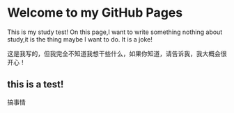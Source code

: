 # Welcome to  my GitHub Pages
This is my study test!
On this page,I want to write something nothing about study,it is the thing maybe I want to do.
It is a joke!



这是我写的，但我完全不知道我想干些什么，如果你知道，请告诉我，我大概会很开心！
## this is a test!
搞事情
